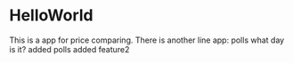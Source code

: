 # HelloWorld
This is a app for price comparing.
There is another line
app: polls
     what day is it?
added polls
added feature2
